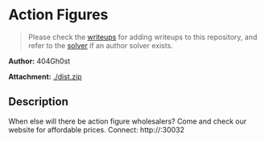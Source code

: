 # Action Figures

> Please check the [writeups](./writeups/) for adding writeups to this repository, and refer to the [solver](./solver/) if an author solver exists.

**Author:** 404Gh0st

**Attachment:** [./dist.zip](./dist.zip)


## Description
When else will there be action figure wholesalers? Come and check our website for affordable prices.
Connect: http://:30032